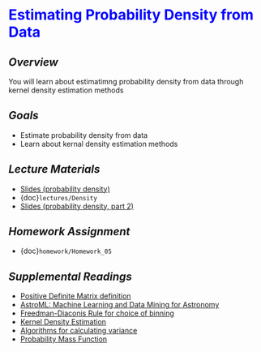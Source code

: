 # <span style="color: blue;"><b>Estimating Probability Density from Data</b></span>

## *Overview*
You will learn about estimatimng probability density from data through kernel density estimation methods

## *Goals*
* Estimate probability density from data
* Learn about kernal density estimation methods

## *Lecture Materials*
* [Slides (probability density)](https://docs.google.com/presentation/d/1MuOAbywacwtvHUOgw2wP4w_smPEM2e1LIHvG8qFRhFk/edit?usp=sharing)
* {doc}`lectures/Density`
* [Slides (probability density, part 2)](https://docs.google.com/presentation/d/1b2FvwWrtog8zATx_3Z89JHYrciuE8s0b9ViKCZXxIHA/edit?usp=sharing)

## *Homework Assignment*
* {doc}`homework/Homework_05`

## *Supplemental Readings*
  * [Positive Definite Matrix definition](https://en.wikipedia.org/wiki/Positive-definite_matrix)
  * [AstroML: Machine Learning and Data Mining for Astronomy](http://www.astroml.org)
  * [Freedman-Diaconis Rule for choice of binning](https://en.wikipedia.org/wiki/Freedman–Diaconis_rule)
  * [Kernel Density Estimation](https://en.wikipedia.org/wiki/Kernel_density_estimation)
  * [Algorithms for calculating variance](https://en.wikipedia.org/wiki/Algorithms_for_calculating_variance)
  * [Probability Mass Function](https://en.wikipedia.org/wiki/Probability_mass_function)


